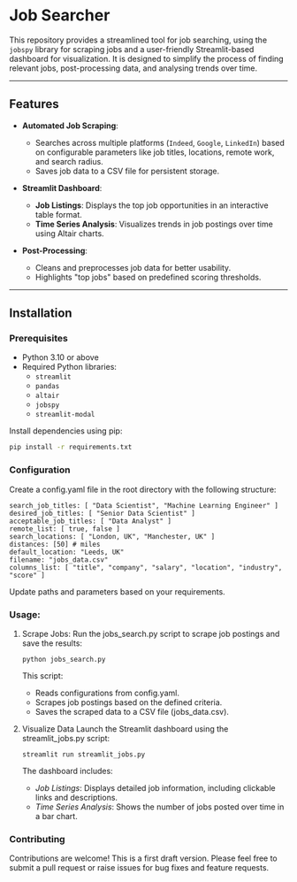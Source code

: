 # Job Searcher

This repository provides a streamlined tool for job searching, using the `jobspy` library for scraping jobs and a user-friendly Streamlit-based dashboard for visualization. It is designed to simplify the process of finding relevant jobs, post-processing data, and analysing trends over time.

---

## Features

- **Automated Job Scraping**:
  - Searches across multiple platforms (`Indeed`, `Google`, `LinkedIn`) based on configurable parameters like job titles, locations, remote work, and search radius.
  - Saves job data to a CSV file for persistent storage.

- **Streamlit Dashboard**:
  - **Job Listings**: Displays the top job opportunities in an interactive table format.
  - **Time Series Analysis**: Visualizes trends in job postings over time using Altair charts.

- **Post-Processing**:
  - Cleans and preprocesses job data for better usability.
  - Highlights "top jobs" based on predefined scoring thresholds.

---

## Installation

### Prerequisites
- Python 3.10 or above
- Required Python libraries:
  - `streamlit`
  - `pandas`
  - `altair`
  - `jobspy`
  - `streamlit-modal`

Install dependencies using pip:
```bash
pip install -r requirements.txt
```

### Configuration
Create a config.yaml file in the root directory with the following structure:
```
search_job_titles: [ "Data Scientist", "Machine Learning Engineer" ]
desired_job_titles: [ "Senior Data Scientist" ]
acceptable_job_titles: [ "Data Analyst" ]
remote_list: [ true, false ]
search_locations: [ "London, UK", "Manchester, UK" ]
distances: [50] # miles
default_location: "Leeds, UK"
filename: "jobs_data.csv"
columns_list: [ "title", "company", "salary", "location", "industry", "score" ]
```
Update paths and parameters based on your requirements.

### Usage:
1. Scrape Jobs:
    Run the jobs_search.py script to scrape job postings and save the results:
    ```
    python jobs_search.py
    ```
    This script:
    - Reads configurations from config.yaml.
    - Scrapes job postings based on the defined criteria.
    - Saves the scraped data to a CSV file (jobs_data.csv).

2. Visualize Data
    Launch the Streamlit dashboard using the streamlit_jobs.py script:
    ```
    streamlit run streamlit_jobs.py
    ```
    The dashboard includes:

    - *Job Listings*: Displays detailed job information, including clickable links and descriptions.
    - *Time Series Analysis*: Shows the number of jobs posted over time in a bar chart.

### Contributing
Contributions are welcome! This is a first draft version. Please feel free to submit a pull request or raise issues for bug fixes and feature requests.